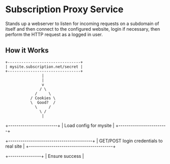 Subscription Proxy Service
==========================

Stands up a webserver to listen for incoming requests on a subdomain of itself
and then connect to the configured website, login if necessary, then perform
the HTTP request as a logged in user.

How it Works
------------

    +--------------------------------+
    | mysite.subscription.net/secret |
    +--------------------------------+
                    |
                    |
                    v
                   / \
                 /     \
               / Cookies \
               \  Good?  /
                 \     /
                   \ /
                    |
+------------------------+
| Load config for mysite |
+------------------------+

+-----------------------------------------+
| GET/POST login credentials to real site |
+-----------------------------------------+

+----------------+
| Ensure success |

